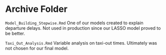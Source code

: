 # Archive Folder

`Model_Building_Stepwise.Rmd` One of our models created to explain departure delays. Not used in production since our LASSO model proved to be better.

`Taxi_Out_Analysis.Rmd` Variable analysis on taxi-out times. Ultimately was not chosen for our final model.
